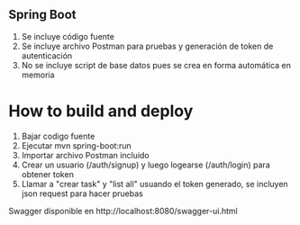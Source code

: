 ## Spring Boot

1. Se incluye código fuente
2. Se incluye archivo Postman para pruebas y generación de token de autenticación
3. No se incluye script de base datos pues se crea en forma automática en memoria

# How to build and deploy
1. Bajar codigo fuente
2. Ejecutar mvn spring-boot:run
3. Importar archivo Postman incluido
4. Crear un usuario (/auth/signup) y luego logearse (/auth/login) para obtener token
5. Llamar a "crear task" y "list all" usuando el token generado, se incluyen json request para hacer pruebas

Swagger disponible en http://localhost:8080/swagger-ui.html
